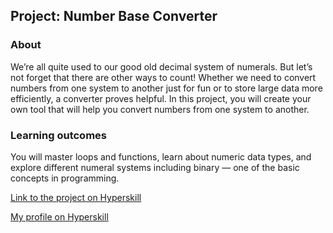## Project: Number Base Converter


### About
We’re all quite used to our good old decimal system of numerals. But let’s not forget that there are other ways to count! Whether we need to convert numbers from one system to another just for fun or to store large data more efficiently, a converter proves helpful. In this project, you will create your own tool that will help you convert numbers from one system to another.
### Learning outcomes
You will master loops and functions, learn about numeric data types, and explore different numeral systems including binary — one of the basic concepts in programming.

[Link to the project on Hyperskill](https://hyperskill.org/projects/181)

[My profile on Hyperskill](https://hyperskill.org/profile/43632084)